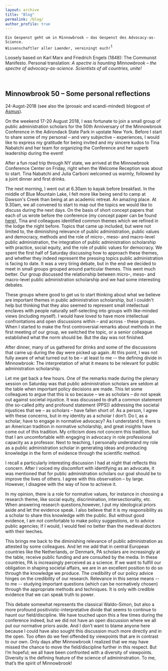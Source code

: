 ```yaml
---
layout: archive
title: "Blog"
permalink: /blog/
author_profile: true
---
```


  
`Ein Gespenst geht um in Minnowbrook – das Gespenst des Advocacy-as-Science.`  
`Wissenschaftler aller Laender, vereiningt euch!`<sup>1</sup>

Loosely based on Karl Marx and Friedrich Engels (1848): The Communist Manifesto. Personal translation: *A spectre is haunting Minnowbrook – the spectre of advocacy-as-science. Scientists of all countries, unite!*

<br />

## Minnowbrook 50 – Some personal reflections
24-Augst-2018  (see also the (prosaic and scandi-minded) blogpost of <a href="http://asmusolsen.com/thoughts/" target="_blank"><u>Asmus</u></a>).

  

On the weekend 17-20 August 2018, I was fortunate to join a small group of public administration scholars for the 50th Anniversary of the Minnowbrook Conference in the Adirondack State Park in upstate New York. Before I start to share some of my personal – and very subjective – experiences, I would like to express my gratitude for being invited and my sincere kudos to Tina Nabatchi and her team for organizing the Conference and her superb leadership during the event!

After a fun road trip through NY state, we arrived at the Minnowbrook Conference Center on Friday, right when the Welcome Reception was about to start. Tina Nabatchi and Julia Carboni welcomed us warmly, followed by a joint dinner and first drinks. 

The next morning, I went out at 6.30am to kayak before breakfast. In the middle of Blue Mountain Lake, I felt more like being send to camp at Dawson's Creek than being at an academic retreat. An amazing place. At 9.30am, we all convened to start to map out the topics we would like to discuss during the next days. On the basis of short concept papers that each of us wrote before the conference (my concept paper can be found <a href="https://www.dropbox.com/s/fkk06mvqg2jfjfm/Jilke_Microfoundations.pdf?dl=0" target="_blank"><u>here</u></a>), Tina and colleagues identified common themes which we refined in the lodge the night before. Topics that came up included, but were not limited to, the diminishing relevance of public administration, public values and democracy, methods and the role of micro-, meso- and macro-level public administration, the integration of public administration scholarship with practice, social equity, and the role of public values for democracy. We spent the first half of Saturday discussing how to approach these themes, and whether they indeed represent the pressing topics public administration is facing to date. It was a very tiring debate, but in the end we decided to meet in small groups grouped around particular themes. This went much better. Our group discussed the relationship between micro-, meso- and macro-level public administration scholarship and we had some interesting debates.

These groups where good to get us to start thinking about what we believe are important themes in public administration scholarship, but I couldn't help but thinking that they also seemed to represent small intellectual enclaves with people naturally self-selecting into groups with like-minded views (including myself). I would have loved to have more intellectual confrontations and open discussions within – and across - these groups. When I started to make the first controversial remarks about methods in the first meeting of our group, we switched the topic, or a senior colleague established what the norm should be. But the day was not finished.

After dinner, many of us gathered for drinks and some of the discussions that came up during the day were picked up again. At this point, I was not fully aware of what turned out to be – at least to me -- the defining divide in Minnowbrook: The interpretation of what it means to be relevant for public administration scholarship.

Let me get back a few hours. One of the remarks made during the plenary session on Saturday was that public administration scholars are seldom at the table when important policy decisions are made. This let some colleagues to argue that this is so because – we as scholars – do not speak out against societal injustice. It was discussed to draft a common statement (the so-called pitty and profound statement (PPS)) addressing the societal injustices that we – as scholars – have fallen short of. As a person, I agree with these concerns, but in my identity as a scholar I don’t. Do I, as a scholar, have to engage in normative advocacy? As I understand it, there is an American tradition in normative scholarship, and great insights have come out of this tradition. My criticism does not concern this tradition, but that I am uncomfortable with engaging in advocacy in role professional capacity as a professor. Next to teaching, I personally understand my role as a public administration scholar in generating ideas and producing knowledge in the form of evidence through the scientific method.

I recall a particularly interesting discussion I had at night that reflects this concern. After I voiced my discomfort with identifying as an advocate, it was mentioned that for public administration scholars our goal should be to improve the lives of others. I agree with this observation – by large. However, I disagree with the way of how to achieve it.

In my opinion, there is a role for normative values, for instance in choosing a research theme, like social equity, discrimination, intersectionality, etc. When answering research questions,however, I put my ideological priors aside and let the evidence speak. I also believe that it is my responsibility as a scholar to share this knowledge with the public. But without good evidence, I am not comfortable to make policy suggestions, or to advice public agencies; If I would, I would feel no better than the medieval doctors with their leeches.

This brings me back to the diminishing relevance of public administration as attested by some colleagues. And let me add that in central European countries like the Netherlands, or Denmark, PA scholars are increasingly at the table, receive public funding and are consulted by the media. In these countries, PA is increasingly perceived as a science. If we want to fulfill our obligation in shaping societal affairs, we are in an excellent position to do so through the knowledge we produce. The credibility of our policy advice hinges on the credibility of our research. Relevance in this sense means -- to me -- studying important questions (which can be normatively chosen) through the appropriate methods and techniques. It is only with credible evidence that we can speak truth to power.

This debate somewhat represents the classical Waldo-Simon, but also a more profound positivistic-interpretative divide that seems to continue to haunt our field/discipline. We have touched upon this a few times during the conference indeed, but we did not have an open discussion where we all put our normative priors aside. And I don’t want to blame anyone here because I could have also sought this discussion much more directly and in the open. Too often do we feel offended by viewpoints that are in contrast to our own. Only days after Minnowbrook I realized that we may have missed the chance to move the field/discipline further in this respect. But I’m hopeful; we all have been confronted with a diversity of viewpoints. Diversity is the defining feature of the science of admininstration. To me, that’s the spirit of Minnowbrook!
